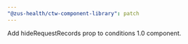 ```yaml
---
"@zus-health/ctw-component-library": patch
---
```


Add hideRequestRecords prop to conditions 1.0 component.
